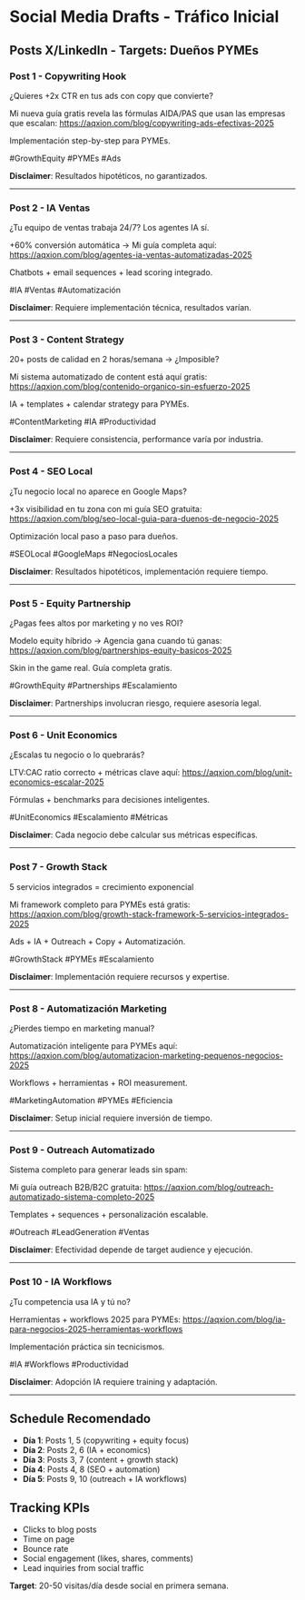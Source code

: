# Social Media Drafts - Tráfico Inicial

## Posts X/LinkedIn - Targets: Dueños PYMEs

### Post 1 - Copywriting Hook
¿Quieres +2x CTR en tus ads con copy que convierte?

Mi nueva guía gratis revela las fórmulas AIDA/PAS que usan las empresas que escalan:
https://aqxion.com/blog/copywriting-ads-efectivas-2025

Implementación step-by-step para PYMEs.

#GrowthEquity #PYMEs #Ads

**Disclaimer**: Resultados hipotéticos, no garantizados.

---

### Post 2 - IA Ventas
¿Tu equipo de ventas trabaja 24/7? Los agentes IA sí.

+60% conversión automática → Mi guía completa aquí:
https://aqxion.com/blog/agentes-ia-ventas-automatizadas-2025

Chatbots + email sequences + lead scoring integrado.

#IA #Ventas #Automatización

**Disclaimer**: Requiere implementación técnica, resultados varían.

---

### Post 3 - Content Strategy
20+ posts de calidad en 2 horas/semana → ¿Imposible?

Mi sistema automatizado de content está aquí gratis:
https://aqxion.com/blog/contenido-organico-sin-esfuerzo-2025

IA + templates + calendar strategy para PYMEs.

#ContentMarketing #IA #Productividad

**Disclaimer**: Requiere consistencia, performance varía por industria.

---

### Post 4 - SEO Local
¿Tu negocio local no aparece en Google Maps?

+3x visibilidad en tu zona con mi guía SEO gratuita:
https://aqxion.com/blog/seo-local-guia-para-duenos-de-negocio-2025

Optimización local paso a paso para dueños.

#SEOLocal #GoogleMaps #NegociosLocales

**Disclaimer**: Resultados hipotéticos, implementación requiere tiempo.

---

### Post 5 - Equity Partnership
¿Pagas fees altos por marketing y no ves ROI?

Modelo equity híbrido → Agencia gana cuando tú ganas:
https://aqxion.com/blog/partnerships-equity-basicos-2025

Skin in the game real. Guía completa gratis.

#GrowthEquity #Partnerships #Escalamiento

**Disclaimer**: Partnerships involucran riesgo, requiere asesoría legal.

---

### Post 6 - Unit Economics
¿Escalas tu negocio o lo quebrarás?

LTV:CAC ratio correcto + métricas clave aquí:
https://aqxion.com/blog/unit-economics-escalar-2025

Fórmulas + benchmarks para decisiones inteligentes.

#UnitEconomics #Escalamiento #Métricas

**Disclaimer**: Cada negocio debe calcular sus métricas específicas.

---

### Post 7 - Growth Stack
5 servicios integrados = crecimiento exponencial

Mi framework completo para PYMEs está gratis:
https://aqxion.com/blog/growth-stack-framework-5-servicios-integrados-2025

Ads + IA + Outreach + Copy + Automatización.

#GrowthStack #PYMEs #Escalamiento

**Disclaimer**: Implementación requiere recursos y expertise.

---

### Post 8 - Automatización Marketing
¿Pierdes tiempo en marketing manual?

Automatización inteligente para PYMEs aquí:
https://aqxion.com/blog/automatizacion-marketing-pequenos-negocios-2025

Workflows + herramientas + ROI measurement.

#MarketingAutomation #PYMEs #Eficiencia

**Disclaimer**: Setup inicial requiere inversión de tiempo.

---

### Post 9 - Outreach Automatizado
Sistema completo para generar leads sin spam:

Mi guía outreach B2B/B2C gratuita:
https://aqxion.com/blog/outreach-automatizado-sistema-completo-2025

Templates + sequences + personalización escalable.

#Outreach #LeadGeneration #Ventas

**Disclaimer**: Efectividad depende de target audience y ejecución.

---

### Post 10 - IA Workflows
¿Tu competencia usa IA y tú no?

Herramientas + workflows 2025 para PYMEs:
https://aqxion.com/blog/ia-para-negocios-2025-herramientas-workflows

Implementación práctica sin tecnicismos.

#IA #Workflows #Productividad

**Disclaimer**: Adopción IA requiere training y adaptación.

---

## Schedule Recomendado

- **Día 1**: Posts 1, 5 (copywriting + equity focus)
- **Día 2**: Posts 2, 6 (IA + economics)  
- **Día 3**: Posts 3, 7 (content + growth stack)
- **Día 4**: Posts 4, 8 (SEO + automation)
- **Día 5**: Posts 9, 10 (outreach + IA workflows)

## Tracking KPIs

- Clicks to blog posts
- Time on page
- Bounce rate
- Social engagement (likes, shares, comments)
- Lead inquiries from social traffic

**Target**: 20-50 visitas/día desde social en primera semana.
